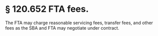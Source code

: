 # § 120.652   FTA fees.

The FTA may charge reasonable servicing fees, transfer fees, and other fees as the SBA and FTA may negotiate under contract.




